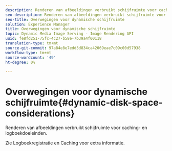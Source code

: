 ```yaml
---
description: Renderen van afbeeldingen verbruikt schijfruimte voor caching- en logboekdoeleinden.
seo-description: Renderen van afbeeldingen verbruikt schijfruimte voor caching- en logboekdoeleinden.
seo-title: Overwegingen voor dynamische schijfruimte
solution: Experience Manager
title: Overwegingen voor dynamische schijfruimte
topic: Dynamic Media Image Serving - Image Rendering API
uuid: fe8fd251-75fc-4c27-b58e-7b39a4f00118
translation-type: tm+mt
source-git-commit: 97a84e8e7edd3d834ca42069eae7c09c00d57938
workflow-type: tm+mt
source-wordcount: '49'
ht-degree: 0%

---
```



# Overwegingen voor dynamische schijfruimte{#dynamic-disk-space-considerations}

Renderen van afbeeldingen verbruikt schijfruimte voor caching- en logboekdoeleinden.

Zie Logboekregistratie en Caching voor extra informatie.
